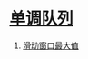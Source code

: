 
# [单调队列](https://leetcode-cn.com/tag/monotonic-queue)

1. [滑动窗口最大值](../solutions/sliding-window-maximum/README.md)


